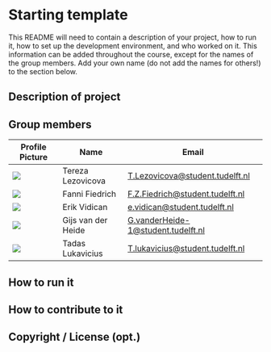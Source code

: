 # Starting template

This README will need to contain a description of your project, how to run it, how to set up the development environment, and who worked on it.
This information can be added throughout the course, except for the names of the group members.
Add your own name (do not add the names for others!) to the section below.

## Description of project

## Group members

| Profile Picture | Name | Email |
|---|---|---|
| ![](https://secure.gravatar.com/avatar/3796480911ecd39e102f58d55699bd8d?s=50&d=identicon) | Tereza Lezovicova  | T.Lezovicova@student.tudelft.nl |
| ![](https://secure.gravatar.com/avatar/18e4d996f5aada004ddf5ca2a622d4d3?s=50&d=identicon) | Fanni Fiedrich | F.Z.Fiedrich@student.tudelft.nl |
| ![](https://secure.gravatar.com/avatar/fc7eade843942b46dd32d9ef0ca47513?s=50&d=identicon) | Erik Vidican | e.vidican@student.tudelft.nl |
| ![](https://secure.gravatar.com/avatar/aba76dd21c94db2e217540e5f2d292c9?s=50&d=identicon) | Gijs van der Heide | G.vanderHeide-1@student.tudelft.nl |
| ![](https://secure.gravatar.com/avatar/6b0ecc70f2b9f97ab3f0a69cf519d6ee?s=50&d=identicon) | Tadas Lukavicius | T.lukavicius@student.tudelft.nl |
<!-- Instructions (remove once assignment has been completed -->
<!-- - Add (only!) your own name to the table above (use Markdown formatting) -->
<!-- - Mention your *student* email address -->
<!-- - Preferably add a recognizable photo, otherwise add your GitLab photo -->
<!-- - (please make sure the photos have the same size) --> 

## How to run it

## How to contribute to it

## Copyright / License (opt.)
